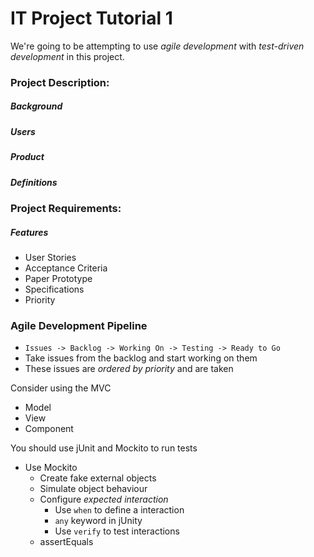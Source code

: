 IT Project Tutorial 1
=====================

We're going to be attempting to use *agile development* with *test-driven development* in this project.
### Project Description:
##### *Background*

##### *Users*

##### *Product*

##### *Definitions*

### Project Requirements:
##### *Features*
- User Stories
- Acceptance Criteria
- Paper Prototype
- Specifications
- Priority

### Agile Development Pipeline
- `Issues -> Backlog -> Working On -> Testing -> Ready to Go`
- Take issues from the backlog and start working on them
- These issues are *ordered by priority* and are taken

Consider using the MVC
- Model
- View
- Component

You should use jUnit and Mockito to run tests
- Use Mockito
	- Create fake external objects
	- Simulate object behaviour
	- Configure *expected interaction*
		- Use `when` to define a interaction
		- `any` keyword in jUnity
		- Use `verify` to test interactions
	- assertEquals